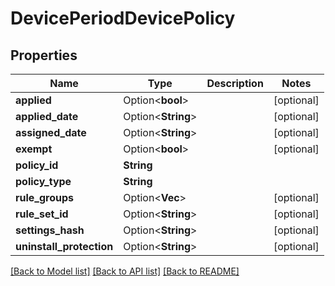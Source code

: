 # DevicePeriodDevicePolicy

## Properties

Name | Type | Description | Notes
------------ | ------------- | ------------- | -------------
**applied** | Option<**bool**> |  | [optional]
**applied_date** | Option<**String**> |  | [optional]
**assigned_date** | Option<**String**> |  | [optional]
**exempt** | Option<**bool**> |  | [optional]
**policy_id** | **String** |  |
**policy_type** | **String** |  |
**rule_groups** | Option<**Vec<String>**> |  | [optional]
**rule_set_id** | Option<**String**> |  | [optional]
**settings_hash** | Option<**String**> |  | [optional]
**uninstall_protection** | Option<**String**> |  | [optional]

[[Back to Model list]](./README.md#documentation-for-models) [[Back to API list]](./README.md#documentation-for-api-endpoints) [[Back to README]](../README.md)
